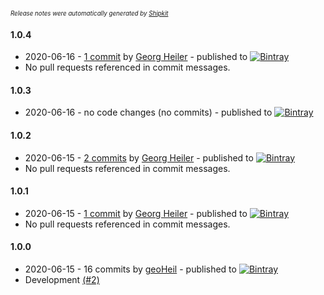 <sup><sup>*Release notes were automatically generated by [Shipkit](http://shipkit.org/)*</sup></sup>

#### 1.0.4
 - 2020-06-16 - [1 commit](https://github.com/geoHeil/streaming-reference/compare/v1.0.3...v1.0.4) by [Georg Heiler](https://github.com/geoHeil) - published to [![Bintray](https://img.shields.io/badge/Bintray-1.0.4-green.svg)](https://bintray.com/geoheil/playground/streaming-reference/1.0.4)
 - No pull requests referenced in commit messages.

#### 1.0.3
 - 2020-06-16 - no code changes (no commits) - published to [![Bintray](https://img.shields.io/badge/Bintray-1.0.3-green.svg)](https://bintray.com/geoheil/playground/streaming-reference/1.0.3)

#### 1.0.2
 - 2020-06-15 - [2 commits](https://github.com/geoHeil/streaming-reference/compare/v1.0.1...v1.0.2) by [Georg Heiler](https://github.com/geoHeil) - published to [![Bintray](https://img.shields.io/badge/Bintray-1.0.2-green.svg)](https://bintray.com/geoheil/playground/streaming-reference/1.0.2)
 - No pull requests referenced in commit messages.

#### 1.0.1
 - 2020-06-15 - [1 commit](https://github.com/geoHeil/streaming-reference/compare/v1.0.0...v1.0.1) by [Georg Heiler](https://github.com/geoHeil) - published to [![Bintray](https://img.shields.io/badge/Bintray-1.0.1-green.svg)](https://bintray.com/geoheil/playground/streaming-reference/1.0.1)
 - No pull requests referenced in commit messages.

#### 1.0.0
 - 2020-06-15 - 16 commits by [geoHeil](https://github.com/geoHeil) - published to [![Bintray](https://img.shields.io/badge/Bintray-1.0.0-green.svg)](https://bintray.com/streaming-reference/playground/maven/1.0.0)
 - Development [(#2)](https://github.com/geoHeil/streaming-reference/pull/2)

